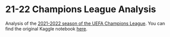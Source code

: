 # 21-22 Champions League Analysis
Analysis of the [2021-2022 season of the UEFA Champions League](https://www.kaggle.com/datasets/azminetoushikwasi/ucl-202122-uefa-champions-league). You can find the original Kaggle notebook [here](https://www.kaggle.com/code/caiomelo22/21-22-champions-league-players-analysis).
